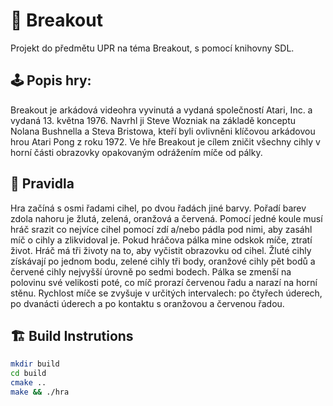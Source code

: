# 🧱 Breakout
Projekt do předmětu UPR na téma Breakout, s pomocí knihovny SDL.

## 🕹️ Popis hry:
Breakout je arkádová videohra vyvinutá a vydaná společností Atari, Inc. a vydaná 13. května 1976. Navrhl ji Steve Wozniak na základě konceptu Nolana Bushnella a Steva Bristowa, kteří byli ovlivněni klíčovou arkádovou hrou Atari Pong z roku 1972. Ve hře Breakout je cílem zničit všechny cihly v horní části obrazovky opakovaným odrážením míče od pálky.

## 📕 Pravidla
Hra začíná s osmi řadami cihel, po dvou řadách jiné barvy. Pořadí barev zdola nahoru je žlutá, zelená, oranžová a červená. Pomocí jedné koule musí hráč srazit co nejvíce cihel pomocí zdí a/nebo pádla pod nimi, aby zasáhl míč o cihly a zlikvidoval je. Pokud hráčova pálka mine odskok míče, ztratí život. Hráč má tři životy na to, aby vyčistit obrazovku od cihel. Žluté cihly získávají po jednom bodu, zelené cihly tři body, oranžové cihly pět bodů a červené cihly nejvyšší úrovně po sedmi bodech. Pálka se zmenší na polovinu své velikosti poté, co míč prorazí červenou řadu a narazí na horní stěnu. Rychlost míče se zvyšuje v určitých intervalech: po čtyřech úderech, po dvanácti úderech a po kontaktu s oranžovou a červenou řadou. 

## 🏗️ Build Instrutions

```bash
mkdir build
cd build
cmake ..
make && ./hra
```
